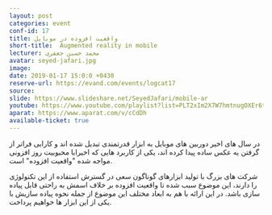 ```yaml
---
layout: post
categories: event
conf-id: 17
title: واقعیت افزوده در موبایل
short-title:  Augmented reality in mobile
lecturer: محمد حسین جعفری
avatar: seyed-jafari.jpg
image: 
date: 2019-01-17 15:0:0 +0430
reserve-url: https://evand.com/events/logcat17
source:
slide: https://www.slideshare.net/SeyedJafari/mobile-ar
youtube: https://www.youtube.com/playlist?list=PLT2xIm2X7W7hmtnugOXEr6tqdv0qaXFSS
aparat: https://www.aparat.com/v/cCdDh
available-ticket: true
---
```

در سال های اخیر دوربین های موبایل به ابزار قدرتمندی تبدیل شده اند و کارایی فراتر از گرفتن یه عکس ساده پیدا کرده اند، یکی از کاربرد هایی که اخیرابا محبوبیت روز افزونی مواجه شده "واقعیت افزوده" است.

شرکت های بزرگ با تولید ابزارهای گوناگون سعی در گسترش استفاده از این تکنولوژی را دارند، این موضوع  سبب شده تا واقعیت افزوده بر خلاف اسمش به راحتی قابل پیاده سازی باشد. در این ارائه با هم به ابعاد مختلف این موضوع از جمله نحوه پیاده سازیش با یکی از این ابزار ها خواهیم پرداخت.